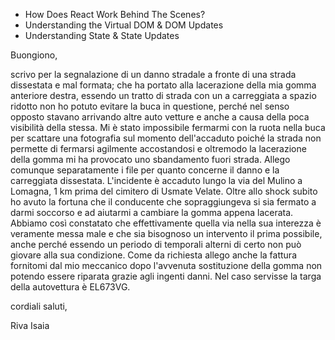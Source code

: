 - How Does React Work Behind The Scenes?
- Understanding the Virtual DOM & DOM Updates
- Understanding State & State Updates


Buongiono,

scrivo per la segnalazione di un danno stradale a fronte di una strada dissestata e mal formata; che ha portato alla lacerazione della mia gomma anteriore destra, essendo un tratto di strada con un a carreggiata a spazio ridotto non ho potuto evitare la buca in questione, perché nel senso opposto stavano arrivando altre auto vetture e anche a causa della poca visibilità della stessa. Mi è stato impossibile fermarmi con la ruota nella buca per scattare una fotografia sul momento dell'accaduto poiché la strada non permette di fermarsi agilmente accostandosi e oltremodo la lacerazione della gomma mi ha provocato uno sbandamento fuori strada. Allego comunque separatamente i file per quanto concerne il danno e la carreggiata dissestata. L'incidente è accaduto lungo la via del Mulino a Lomagna, 1 km prima del cimitero di Usmate Velate. Oltre allo shock subito ho avuto la fortuna che il conducente che sopraggiungeva si sia fermato a darmi soccorso e ad aiutarmi a cambiare la gomma appena lacerata. Abbiamo così constatato che effettivamente quella via nella sua interezza è veramente messa male e che sia bisognoso un intervento il prima possibile, anche perché essendo un periodo di temporali alterni di certo non può giovare alla sua condizione. Come da richiesta allego anche la fattura fornitomi dal mio meccanico dopo l'avvenuta sostituzione della gomma non potendo essere riparata grazie agli ingenti danni.
Nel caso servisse la targa della autovettura è EL673VG.

cordiali saluti,

Riva Isaia